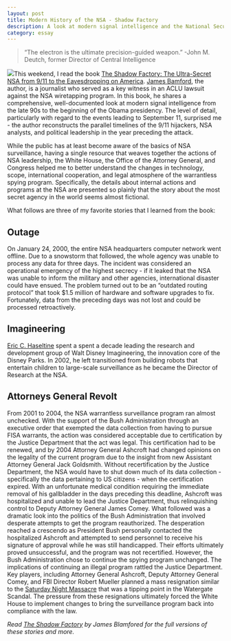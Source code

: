 ```yaml
---
layout: post
title: Modern History of the NSA - Shadow Factory
description: A look at modern signal intelligence and the National Security Agency.
category: essay
---
```


> “The electron is the ultimate precision-guided weapon.” -John M. Deutch, former Director of Central Intelligence


<a href="http://www.amazon.com/gp/product/B001FA0JLY/ref=as_li_qf_sp_asin_il?ie=UTF8&camp=1789&creative=9325&creativeASIN=B001FA0JLY&linkCode=as2&tag=sagacionlook-20" class="img-float" ><img border="0" src="http://ws-na.amazon-adsystem.com/widgets/q?_encoding=UTF8&ASIN=B001FA0JLY&Format=_SL110_&ID=AsinImage&MarketPlace=US&ServiceVersion=20070822&WS=1&tag=sagacionlook-20" ></a>This weekend, I read the book [The Shadow Factory: The Ultra-Secret NSA from 9/11 to the Eavesdropping on America](http://www.amazon.com/gp/product/0307279391/ref=as_li_qf_sp_asin_il_tl?ie=UTF8&camp=1789&creative=9325&creativeASIN=0307279391&linkCode=as2&tag=sagacionlook-20). [James Bamford](http://en.wikipedia.org/wiki/James_Bamford), the author, is a journalist who served as a key witness in an ACLU lawsuit against the NSA wiretapping program. In this book, he shares a comprehensive, well-documented look at modern signal intelligence from the late 90s to the beginning of the Obama presidency. The level of detail, particularly with regard to the events leading to September 11, surprised me - the author reconstructs the parallel timelines of the 9/11 hijackers, NSA analysts, and political leadership in the year preceding the attack. 

While the public has at least become aware of the basics of NSA surveillance, having a single resource that weaves together the actions of NSA leadership, the White House, the Office of the Attorney General, and Congress helped me to better understand the changes in technology, scope, international cooperation, and legal atmosphere of the warrantless spying program. Specifically, the details about internal actions and programs at the NSA are presented so plainly that the story about the most secret agency in the world seems almost fictional. 

What follows are three of my favorite stories that I learned from the book:

## Outage

On January 24, 2000, the entire NSA headquarters computer network went offline. Due to a snowstorm that followed, the whole agency was unable to process any data for three days. The incident was considered an operational emergency of the highest secrecy - if it leaked that the NSA was unable to inform the military and other agencies, international disaster could have ensued. The problem turned out to be an “outdated routing protocol” that took $1.5 million of hardware and software upgrades to fix. Fortunately, data from the preceding days was not lost and could be processed retroactively.

## Imagineering

[Eric C. Haseltine](http://en.wikipedia.org/wiki/Eric_Haseltine) spent a spent a decade leading the research and development group of Walt Disney Imagineering, the innovation core of the Disney Parks. In 2002, he left transitioned from building robots that entertain children to large-scale surveillance as he became the Director of Research at the NSA. 

## Attorneys General Revolt

From 2001 to 2004, the NSA warrantless surveillance program ran almost unchecked. With the support of the Bush Administration through an executive order that exempted the data collection from having to pursue FISA warrants, the action was considered acceptable due to certification by the Justice Department that the act was legal. This certification had to be renewed, and by 2004 Attorney General Ashcroft had changed opinions on the legality of the current program due to the insight from new Assistant Attorney General Jack Goldsmith. Without recertification by the Justice Department, the NSA would have to shut down much of its data collection - specifically the data pertaining to US citizens - when the certification expired. With an unfortunate medical condition requiring the immediate removal of his gallbladder in the days preceding this deadline, Ashcroft was hospitalized and unable to lead the Justice Department, thus relinquishing control to Deputy Attorney General James Comey. What followed was a dramatic look into the politics of the Bush Administration that involved desperate attempts to get the program reauthorized. The desperation reached a crescendo as President Bush personally contacted the hospitalized Ashcroft and attempted to send personnel to receive his signature of approval while he was still handicapped.
Their efforts ultimately proved unsuccessful, and the program was not recertified. However, the Bush Administration chose to continue the spying program unchanged. The implications of continuing an illegal program rattled the Justice Department. Key players, including Attorney General Ashcroft, Deputy Attorney General Comey, and FBI Director Robert Mueller planned a mass resignation similar to the [Saturday Night Massacre](http://en.wikipedia.org/wiki/Saturday_Night_Massacre) that was a tipping point in the Watergate Scandal. The pressure from these resignations ultimately forced the White House to implement changes to bring the surveillance program back into compliance with the law. 


*Read [The Shadow Factory](http://www.amazon.com/gp/product/B001FA0JLY/ref=as_li_qf_sp_asin_tl?ie=UTF8&camp=1789&creative=9325&creativeASIN=B001FA0JLY&linkCode=as2&tag=sagacionlook-20) by James Blamfored for the full versions of these stories and more.*

